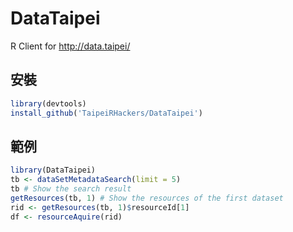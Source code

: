 # DataTaipei
R Client for http://data.taipei/

## 安裝

```r
library(devtools)
install_github('TaipeiRHackers/DataTaipei')
```

## 範例

```r
library(DataTaipei)
tb <- dataSetMetadataSearch(limit = 5)
tb # Show the search result
getResources(tb, 1) # Show the resources of the first dataset
rid <- getResources(tb, 1)$resourceId[1]
df <- resourceAquire(rid)
```
